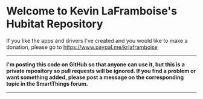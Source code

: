 <a name="ReadMeAnchor"></a>
<h1>Welcome to Kevin LaFramboise's Hubitat Repository</h1>

If you like the apps and drivers I've created and you would like to make a donation, please go to https://www.paypal.me/krlaframboise

<hr />

<strong>I'm posting this code on GitHub so that anyone can use it, but this is a private repository so pull requests will be ignored.  If you find a problem or want something added, please post a message on the corresponding topic in the SmartThings forum.</strong>

<hr />
